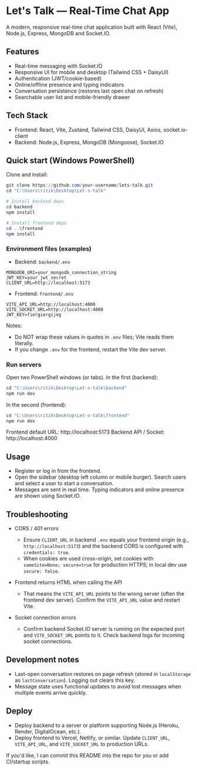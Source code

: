 # Let's Talk — Real-Time Chat App

A modern, responsive real-time chat application built with React (Vite), Node.js, Express, MongoDB and Socket.IO.

## Features

- Real-time messaging with Socket.IO
- Responsive UI for mobile and desktop (Tailwind CSS + DaisyUI)
- Authentication (JWT/cookie-based)
- Online/offline presence and typing indicators
- Conversation persistence (restores last open chat on refresh)
- Searchable user list and mobile-friendly drawer

## Tech Stack

- Frontend: React, Vite, Zustand, Tailwind CSS, DaisyUI, Axios, socket.io-client
- Backend: Node.js, Express, MongoDB (Mongoose), Socket.IO

## Quick start (Windows PowerShell)

Clone and install:

```powershell
git clone https://github.com/your-username/lets-talk.git
cd "C:\Users\ritik\Desktop\Let-s-talk"

# Install backend deps
cd backend
npm install

# Install frontend deps
cd ..\frontend
npm install
```

### Environment files (examples)

- Backend: `backend/.env`

```
MONGODB_URI=your_mongodb_connection_string
JWT_KEY=your_jwt_secret
CLIENT_URL=http://localhost:5173
```

- Frontend: `frontend/.env`

```
VITE_API_URL=http://localhost:4000
VITE_SOCKET_URL=http://localhost:4000
JWT_KEY=fiergiergijeg
```

Notes:

- Do NOT wrap these values in quotes in `.env` files; Vite reads them literally.
- If you change `.env` for the frontend, restart the Vite dev server.

### Run servers

Open two PowerShell windows (or tabs). In the first (backend):

```powershell
cd "C:\Users\ritik\Desktop\Let-s-talk\backend"
npm run dev
```

In the second (frontend):

```powershell
cd "C:\Users\ritik\Desktop\Let-s-talk\frontend"
npm run dev
```

Frontend default URL: http://localhost:5173
Backend API / Socket: http://localhost:4000

## Usage

- Register or log in from the frontend.
- Open the sidebar (desktop left column or mobile burger). Search users and select a user to start a conversation.
- Messages are sent in real time. Typing indicators and online presence are shown using Socket.IO.

## Troubleshooting

- CORS / 401 errors
  - Ensure `CLIENT_URL` in backend `.env` equals your frontend origin (e.g., `http://localhost:5173`) and the backend CORS is configured with `credentials: true`.
  - When cookies are used cross-origin, set cookies with `sameSite=None; secure=true` for production HTTPS; in local dev use `secure: false`.

- Frontend returns HTML when calling the API
  - That means the `VITE_API_URL` points to the wrong server (often the frontend dev server). Confirm the `VITE_API_URL` value and restart Vite.

- Socket connection errors
  - Confirm backend Socket.IO server is running on the expected port and `VITE_SOCKET_URL` points to it. Check backend logs for incoming socket connections.

## Development notes

- Last-open conversation restores on page refresh (stored in `localStorage` as `lastConversation`). Logging out clears this key.
- Message state uses functional updates to avoid lost messages when multiple events arrive quickly.

## Deploy

- Deploy backend to a server or platform supporting Node.js (Heroku, Render, DigitalOcean, etc.).
- Deploy frontend to Vercel, Netlify, or similar. Update `CLIENT_URL`, `VITE_API_URL`, and `VITE_SOCKET_URL` to production URLs.

If you'd like, I can commit this README into the repo for you or add CI/startup scripts.
